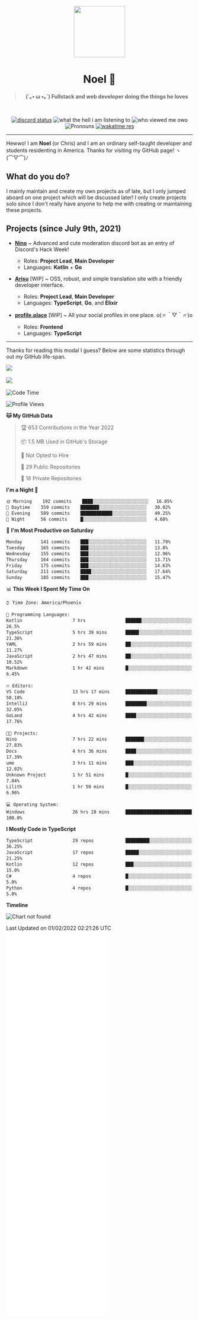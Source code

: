 <div align='center'>
  <div align='center'>
    <img
      src='https://cdn.floofy.dev/art/icons/icon_cinnamonserval.png'
      width='138'
      height='138'
    />
  </div>
  <h1>Noel 🐾</h1>
  <blockquote><strong>(´｡• ω •｡`) Fullstack and web developer doing the things he loves</strong></blockquote>

  <br />

  <a href='https://discord.com/users/280158289667555328' target='_blank'><img alt="discord status" src="https://dev.discordprofiles.me/badge/status/280158289667555328" /></a>
  <img alt="what the hell i am listening to" src="https://dev.discordprofiles.me/badge/spotify/280158289667555328" />
  <img alt="who viewed me owo" src="https://komarev.com/ghpvc/?username=auguwu" />
  <img alt='Pronouns' src='https://img.shields.io/endpoint?url=https://pronoundb.org/shields/6004d014406af11e4593a013' />
  <a href="https://wakatime.com/@auguwu" target='_blank'>
    <img alt='wakatime res' src='https://wakatime.com/badge/user/89736485-42ec-4c0f-a2f3-481db74514dc.svg' />
  </a>
</div>

<hr />

Hewwo! I am **Noel** (or Chris) and I am an ordinary self-taught developer and students residenting in America. Thanks for visiting my GitHub page! ヽ(⌒▽⌒)ﾉ

## What do you do?
I mainly maintain and create my own projects as of late, but I only jumped aboard on one project which will be discussed later! I only create projects
solo since I don't really have anyone to help me with creating or maintaining these projects.

## Projects (since July 9th, 2021)
- [**Nino**](https://nino.sh) ~ Advanced and cute moderation discord bot as an entry of Discord's Hack Week!
  - Roles: **Project Lead**, **Main Developer**
  - Languages: **Kotlin** + **Go**

- [**Arisu**](https://arisu.land) [WIP] ~ OSS, robust, and simple translation site with a friendly developer interface.
  - Roles: **Project Lead**, **Main Developer**
  - Languages: **TypeScript**, **Go**, and **Elixir**

- [**profile.place**](https://profile.place) [WIP] ~ All your social profiles in one place. o(〃＾▽＾〃)o
  - Roles: **Frontend**
  - Languages: **TypeScript**

---

Thanks for reading this modal I guess? Below are some statistics through out my GitHub life-span.

![](https://github-readme-stats.vercel.app/api?username=auguwu&count_private=true&show_icons=true&theme=gruvbox)

![](https://github-readme-stats.vercel.app/api/top-langs/?username=auguwu&layout=compact&theme=gruvbox)

<!--START_SECTION:waka-->
![Code Time](http://img.shields.io/badge/Code%20Time-2%2C688%20hrs%2049%20mins-blue)

![Profile Views](http://img.shields.io/badge/Profile%20Views-58-blue)

**🐱 My GitHub Data** 

> 🏆 653 Contributions in the Year 2022
 > 
> 📦 1.5 MB Used in GitHub's Storage 
 > 
> 🚫 Not Opted to Hire
 > 
> 📜 29 Public Repositories 
 > 
> 🔑 18 Private Repositories  
 > 
**I'm a Night 🦉** 

```text
🌞 Morning    192 commits    ████░░░░░░░░░░░░░░░░░░░░░   16.05% 
🌆 Daytime    359 commits    ███████░░░░░░░░░░░░░░░░░░   30.02% 
🌃 Evening    589 commits    ████████████░░░░░░░░░░░░░   49.25% 
🌙 Night      56 commits     █░░░░░░░░░░░░░░░░░░░░░░░░   4.68%

```
📅 **I'm Most Productive on Saturday** 

```text
Monday       141 commits    ███░░░░░░░░░░░░░░░░░░░░░░   11.79% 
Tuesday      165 commits    ███░░░░░░░░░░░░░░░░░░░░░░   13.8% 
Wednesday    155 commits    ███░░░░░░░░░░░░░░░░░░░░░░   12.96% 
Thursday     164 commits    ███░░░░░░░░░░░░░░░░░░░░░░   13.71% 
Friday       175 commits    ███░░░░░░░░░░░░░░░░░░░░░░   14.63% 
Saturday     211 commits    ████░░░░░░░░░░░░░░░░░░░░░   17.64% 
Sunday       185 commits    ███░░░░░░░░░░░░░░░░░░░░░░   15.47%

```


📊 **This Week I Spent My Time On** 

```text
⌚︎ Time Zone: America/Phoenix

💬 Programming Languages: 
Kotlin                   7 hrs               ██████░░░░░░░░░░░░░░░░░░░   26.5% 
TypeScript               5 hrs 39 mins       █████░░░░░░░░░░░░░░░░░░░░   21.36% 
YAML                     2 hrs 59 mins       ██░░░░░░░░░░░░░░░░░░░░░░░   11.27% 
JavaScript               2 hrs 47 mins       ██░░░░░░░░░░░░░░░░░░░░░░░   10.52% 
Markdown                 1 hr 42 mins        █░░░░░░░░░░░░░░░░░░░░░░░░   6.45%

🔥 Editors: 
VS Code                  13 hrs 17 mins      ████████████░░░░░░░░░░░░░   50.18% 
IntelliJ                 8 hrs 29 mins       ████████░░░░░░░░░░░░░░░░░   32.05% 
GoLand                   4 hrs 42 mins       ████░░░░░░░░░░░░░░░░░░░░░   17.76%

🐱‍💻 Projects: 
Nino                     7 hrs 22 mins       ███████░░░░░░░░░░░░░░░░░░   27.83% 
Docs                     4 hrs 36 mins       ████░░░░░░░░░░░░░░░░░░░░░   17.39% 
ume                      3 hrs 11 mins       ███░░░░░░░░░░░░░░░░░░░░░░   12.02% 
Unknown Project          1 hr 51 mins        █░░░░░░░░░░░░░░░░░░░░░░░░   7.04% 
Lilith                   1 hr 50 mins        █░░░░░░░░░░░░░░░░░░░░░░░░   6.96%

💻 Operating System: 
Windows                  26 hrs 28 mins      █████████████████████████   100.0%

```

**I Mostly Code in TypeScript** 

```text
TypeScript               29 repos            █████████░░░░░░░░░░░░░░░░   36.25% 
JavaScript               17 repos            █████░░░░░░░░░░░░░░░░░░░░   21.25% 
Kotlin                   12 repos            ███░░░░░░░░░░░░░░░░░░░░░░   15.0% 
C#                       4 repos             █░░░░░░░░░░░░░░░░░░░░░░░░   5.0% 
Python                   4 repos             █░░░░░░░░░░░░░░░░░░░░░░░░   5.0%

```


**Timeline**

![Chart not found](https://raw.githubusercontent.com/auguwu/auguwu/master/charts/bar_graph.png) 


 Last Updated on 01/02/2022 02:21:26 UTC
<!--END_SECTION:waka-->

![](./github-metrics.svg)
